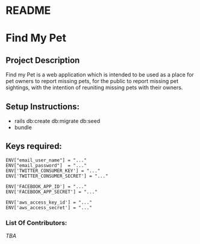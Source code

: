 # README

# Find My Pet #

## Project Description ##

Find my Pet is a web application which is intended to be used as a place for pet owners
to report missing pets, for the public to report missing pet sightings, with the intention
of reuniting missing pets with their owners.

## Setup Instructions: ##

- rails db:create db:migrate db:seed
- bundle

## Keys required: ##
```
ENV["email_user_name"] = "..."
ENV["email_password"]  = "..."
ENV['TWITTER_CONSUMER_KEY'] = "..."
ENV['TWITTER_CONSUMER_SECRET'] = "..."

ENV['FACEBOOK_APP_ID'] = "..."
ENV['FACEBOOK_APP_SECRET'] = "..."

ENV['aws_access_key_id'] = "..."
ENV['aws_access_secret'] = "..."
```
### List Of Contributors: ###

*TBA*
